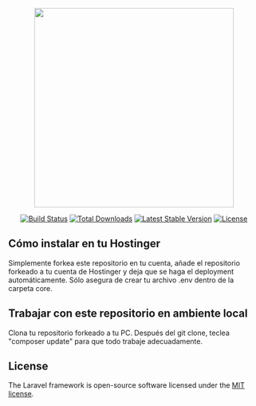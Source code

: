 <p align="center"><img src="https://res.cloudinary.com/dtfbvvkyp/image/upload/v1566331377/laravel-logolockup-cmyk-red.svg" width="400"></p>

<p align="center">
<a href="https://travis-ci.org/laravel/framework"><img src="https://travis-ci.org/laravel/framework.svg" alt="Build Status"></a>
<a href="https://packagist.org/packages/laravel/framework"><img src="https://poser.pugx.org/laravel/framework/d/total.svg" alt="Total Downloads"></a>
<a href="https://packagist.org/packages/laravel/framework"><img src="https://poser.pugx.org/laravel/framework/v/stable.svg" alt="Latest Stable Version"></a>
<a href="https://packagist.org/packages/laravel/framework"><img src="https://poser.pugx.org/laravel/framework/license.svg" alt="License"></a>
</p>

## Cómo instalar en tu Hostinger

Simplemente forkea este repositorio en tu cuenta, añade el repositorio forkeado a tu cuenta de Hostinger y deja que se haga el deployment automáticamente. Sólo asegura de crear tu archivo .env dentro de la carpeta core.

## Trabajar con este repositorio en ambiente local

Clona tu repositorio forkeado a tu PC. Después del git clone, teclea "composer update" para que todo trabaje adecuadamente.

## License

The Laravel framework is open-source software licensed under the [MIT license](https://opensource.org/licenses/MIT).
